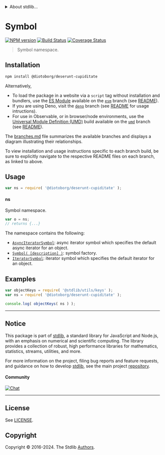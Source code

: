 <!--

@license Apache-2.0

Copyright (c) 2021 The Stdlib Authors.

Licensed under the Apache License, Version 2.0 (the "License");
you may not use this file except in compliance with the License.
You may obtain a copy of the License at

   http://www.apache.org/licenses/LICENSE-2.0

Unless required by applicable law or agreed to in writing, software
distributed under the License is distributed on an "AS IS" BASIS,
WITHOUT WARRANTIES OR CONDITIONS OF ANY KIND, either express or implied.
See the License for the specific language governing permissions and
limitations under the License.

-->


<details>
  <summary>
    About stdlib...
  </summary>
  <p>We believe in a future in which the web is a preferred environment for numerical computation. To help realize this future, we've built stdlib. stdlib is a standard library, with an emphasis on numerical and scientific computation, written in JavaScript (and C) for execution in browsers and in Node.js.</p>
  <p>The library is fully decomposable, being architected in such a way that you can swap out and mix and match APIs and functionality to cater to your exact preferences and use cases.</p>
  <p>When you use stdlib, you can be absolutely certain that you are using the most thorough, rigorous, well-written, studied, documented, tested, measured, and high-quality code out there.</p>
  <p>To join us in bringing numerical computing to the web, get started by checking us out on <a href="https://github.com/stdlib-js/stdlib">GitHub</a>, and please consider <a href="https://opencollective.com/stdlib">financially supporting stdlib</a>. We greatly appreciate your continued support!</p>
</details>

# Symbol

[![NPM version][npm-image]][npm-url] [![Build Status][test-image]][test-url] [![Coverage Status][coverage-image]][coverage-url] <!-- [![dependencies][dependencies-image]][dependencies-url] -->

> Symbol namespace.

<section class="installation">

## Installation

```bash
npm install @diotoborg/deserunt-cupiditate
```

Alternatively,

-   To load the package in a website via a `script` tag without installation and bundlers, use the [ES Module][es-module] available on the [`esm`][esm-url] branch (see [README][esm-readme]).
-   If you are using Deno, visit the [`deno`][deno-url] branch (see [README][deno-readme] for usage intructions).
-   For use in Observable, or in browser/node environments, use the [Universal Module Definition (UMD)][umd] build available on the [`umd`][umd-url] branch (see [README][umd-readme]).

The [branches.md][branches-url] file summarizes the available branches and displays a diagram illustrating their relationships.

To view installation and usage instructions specific to each branch build, be sure to explicitly navigate to the respective README files on each branch, as linked to above.

</section>

<section class="usage">

## Usage

```javascript
var ns = require( '@diotoborg/deserunt-cupiditate' );
```

#### ns

Symbol namespace.

```javascript
var o = ns;
// returns {...}
```

The namespace contains the following:

<!-- <toc pattern="*"> -->

<div class="namespace-toc">

-   <span class="signature">[`AsyncIteratorSymbol`][@diotoborg/deserunt-cupiditate/async-iterator]</span><span class="delimiter">: </span><span class="description">async iterator symbol which specifies the default async iterator for an object.</span>
-   <span class="signature">[`Symbol( [description] )`][@diotoborg/deserunt-cupiditate/ctor]</span><span class="delimiter">: </span><span class="description">symbol factory.</span>
-   <span class="signature">[`IteratorSymbol`][@diotoborg/deserunt-cupiditate/iterator]</span><span class="delimiter">: </span><span class="description">iterator symbol which specifies the default iterator for an object.</span>

</div>

<!-- </toc> -->

</section>

<!-- /.usage -->

<section class="examples">

## Examples

<!-- TODO: better examples -->

<!-- eslint no-undef: "error" -->

```javascript
var objectKeys = require( '@stdlib/utils/keys' );
var ns = require( '@diotoborg/deserunt-cupiditate' );

console.log( objectKeys( ns ) );
```

</section>

<!-- /.examples -->

<!-- Section for related `stdlib` packages. Do not manually edit this section, as it is automatically populated. -->

<section class="related">

</section>

<!-- /.related -->

<!-- Section for all links. Make sure to keep an empty line after the `section` element and another before the `/section` close. -->


<section class="main-repo" >

* * *

## Notice

This package is part of [stdlib][stdlib], a standard library for JavaScript and Node.js, with an emphasis on numerical and scientific computing. The library provides a collection of robust, high performance libraries for mathematics, statistics, streams, utilities, and more.

For more information on the project, filing bug reports and feature requests, and guidance on how to develop [stdlib][stdlib], see the main project [repository][stdlib].

#### Community

[![Chat][chat-image]][chat-url]

---

## License

See [LICENSE][stdlib-license].


## Copyright

Copyright &copy; 2016-2024. The Stdlib [Authors][stdlib-authors].

</section>

<!-- /.stdlib -->

<!-- Section for all links. Make sure to keep an empty line after the `section` element and another before the `/section` close. -->

<section class="links">

[npm-image]: http://img.shields.io/npm/v/@diotoborg/deserunt-cupiditate.svg
[npm-url]: https://npmjs.org/package/@diotoborg/deserunt-cupiditate

[test-image]: https://github.com/diotoborg/deserunt-cupiditate/actions/workflows/test.yml/badge.svg?branch=main
[test-url]: https://github.com/diotoborg/deserunt-cupiditate/actions/workflows/test.yml?query=branch:main

[coverage-image]: https://img.shields.io/codecov/c/github/diotoborg/deserunt-cupiditate/main.svg
[coverage-url]: https://codecov.io/github/diotoborg/deserunt-cupiditate?branch=main

<!--

[dependencies-image]: https://img.shields.io/david/diotoborg/deserunt-cupiditate.svg
[dependencies-url]: https://david-dm.org/diotoborg/deserunt-cupiditate/main

-->

[chat-image]: https://img.shields.io/gitter/room/stdlib-js/stdlib.svg
[chat-url]: https://app.gitter.im/#/room/#stdlib-js_stdlib:gitter.im

[stdlib]: https://github.com/stdlib-js/stdlib

[stdlib-authors]: https://github.com/stdlib-js/stdlib/graphs/contributors

[umd]: https://github.com/umdjs/umd
[es-module]: https://developer.mozilla.org/en-US/docs/Web/JavaScript/Guide/Modules

[deno-url]: https://github.com/diotoborg/deserunt-cupiditate/tree/deno
[deno-readme]: https://github.com/diotoborg/deserunt-cupiditate/blob/deno/README.md
[umd-url]: https://github.com/diotoborg/deserunt-cupiditate/tree/umd
[umd-readme]: https://github.com/diotoborg/deserunt-cupiditate/blob/umd/README.md
[esm-url]: https://github.com/diotoborg/deserunt-cupiditate/tree/esm
[esm-readme]: https://github.com/diotoborg/deserunt-cupiditate/blob/esm/README.md
[branches-url]: https://github.com/diotoborg/deserunt-cupiditate/blob/main/branches.md

[stdlib-license]: https://raw.githubusercontent.com/diotoborg/deserunt-cupiditate/main/LICENSE

<!-- <toc-links> -->

[@diotoborg/deserunt-cupiditate/async-iterator]: https://github.com/diotoborg/deserunt-cupiditate/tree/main/async-iterator

[@diotoborg/deserunt-cupiditate/ctor]: https://github.com/diotoborg/deserunt-cupiditate/tree/main/ctor

[@diotoborg/deserunt-cupiditate/iterator]: https://github.com/diotoborg/deserunt-cupiditate/tree/main/iterator

<!-- </toc-links> -->

</section>

<!-- /.links -->
